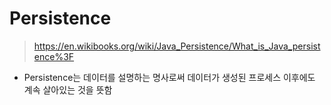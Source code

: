 # Persistence

> https://en.wikibooks.org/wiki/Java_Persistence/What_is_Java_persistence%3F

- Persistence는 데이터를 설명하는 명사로써 데이터가 생성된 프로세스 이후에도 계속 살아있는 것을 뜻함
